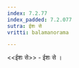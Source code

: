 ```yaml
---
index: 7.2.77
index_padded: 7.2.077
sutra: ईशः से
vritti: balamanorama

---
```

<<ईशः से>> - ईशः से । 